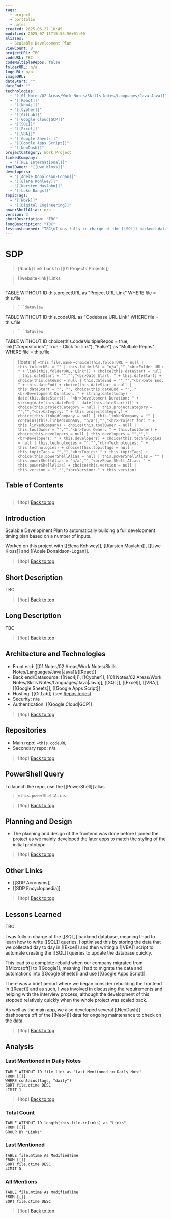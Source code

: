 ```yaml
---
tags:
  - project
  - portfolio
  - notes
created: 2025-06-27 10:45
modified: 2025-07-11T15:53:56+01:00
aliases:
  - Scalable Development Plan
viewCount: 8
projectURL: TBC
codeURL: TBC
codeMultipleRepos: false
folderURL: n/a
logoURL: n/a
imageURL: 
dateStart: ""
dateEnd: ""
technologies:
  - "[[01 Notes/02 Areas/Work Notes/Skills Notes/Languages/Java|Java]]"
  - "[[React]]"
  - "[[Neo4j]]"
  - "[[Cypher]]"
  - "[[GitLab]]"
  - "[[Google Cloud|GCP]]"
  - "[[SQL]]"
  - "[[Excel]]"
  - "[[VBA]]"
  - "[[Google Sheets]]"
  - "[[Google Apps Script]]"
  - "[[NeoDash]]"
projectCategory: Work Project
linkedCompany:
  - "[[RLE International]]"
toolOwner: "[[Uwe Kloss]]"
developers:
  - "[[Adele Donaldson-Logan]]"
  - "[[Elena Kohlwey]]"
  - "[[Karsten Maylahn]]"
  - "[[Luke Bangs]]"
topicTags:
  - "[[Work]]"
  - "[[Digital Engineering]]"
powerShellAlias: n/a
version: 3
shortDescription: "TBC"
longDescription: "TBC"
lessonsLearned: "TBC\nI was fully in charge of the [[SQL]] backend database, meaning I had to learn how to write [[SQL]] queries. I optimised this by storing the data that we collected day to day in [[Excel]] and then writing a [[VBA]] script to automate creating the [[SQL]] queries to update the database quickly.\nThis lead to a complete rebuild when our company migrated from [[Microsoft]] to [[Google]], meaning I had to migrate the data and automations into [[Google Sheets]] and use [[Google Apps Script]].\nThere was a brief period where we began consider rebuilding the frontend in [[React]] and as such, I was involved in discussing the requirements and helping with the interview process, although the development of this stopped relatively quickly when the whole project was scaled back.\nAs well as the main app, we also developed several [[NeoDash]] dashboards off of the [[Neo4j]] data for ongoing maintenance to check on the data."
---
```

# SDP

> [!back] Link back to [[01 Projects|Projects]]

>[!website-link] Links
> ```dataview
TABLE WITHOUT ID this.projectURL as "Project URL Link"
WHERE file = this.file
>```
>```dataview
TABLE WITHOUT ID this.codeURL as "Codebase URL Link"
WHERE file = this.file
>```
>```dataview
TABLE WITHOUT ID choice(this.codeMultipleRepos = true, link("#repositories","True - Click for link"), "False") as "Multiple Repos"
WHERE file = this.file

>[!details]  `=this.file.name`
>`=choice(this.folderURL = null | this.folderURL = "" | this.folderURL = "n/a","","<br>Folder URL: " + link(this.folderURL,"Link")) + choice(this.dateStart = null | this.dateStart = "","","<br>Date Start: " + this.dateStart) + choice(this.dateEnd = null | this.dateEnd = "","","<br>Date End: " + this.dateEnd) + choice(this.dateStart = null | this.dateStart = "", "", choice(this.dateEnd = "", "<br>Development Duration: " + string(date(today) - date(this.dateStart)), "<br>Development Duration: " + string(date(this.dateEnd) - date(this.dateStart)))) + choice(this.projectCategory = null | this.projectCategory = "","","<br>Category: " + this.projectCategory) + choice(this.linkedCompany = null | this.linkedCompany = "" | contains(this.linkedCompany, "n/a"),"","<br>Project for: " + this.linkedCompany) + choice(this.toolOwner = null | this.toolOwner = "","","<br>Tool Owner: " + this.toolOwner) + choice(this.developers = null | this.developers = "","","<br>Developers: " + this.developers) + choice(this.technologies = null | this.technologies = "","","<br>Technologies: " + this.technologies) + choice(this.topicTags = null | this.topicTags = "","","<br>Topics: " + this.topicTags) + choice(this.powerShellAlias = null | this.powerShellAlias = "" | this.powerShellAlias = "n/a","","<br>PowerShell Alias: " + this.powerShellAlias) + choice(this.version = null | this.version = "","","<br>Version: " + this.version)`

## Table of Contents

```table-of-contents
```

>[!top] [Back to top](#Table%20of%20Contents)

## Introduction

Scalable Development Plan to automatically building a full development timing plan based on a number of inputs.

Worked on this project with [[Elena Kohlwey]], [[Karsten Maylahn]], [[Uwe Kloss]] and [[Adele Donaldson-Logan]].

>[!top] [Back to top](#Table%20of%20Contents)

## Short Description

TBC

>[!top] [Back to top](#Table%20of%20Contents)

## Long Description

TBC

>[!top] [Back to top](#Table%20of%20Contents)

## Architecture and Technologies

- Front end: [[01 Notes/02 Areas/Work Notes/Skills Notes/Languages/Java|Java]]/[[React]]
- Back end/Datasource: [[Neo4j]], [[Cypher]], [[01 Notes/02 Areas/Work Notes/Skills Notes/Languages/Java|Java]], [[SQL]], [[Excel]], [[VBA]], [[Google Sheets]], [[Google Apps Script]]
- Hosting: [[GitLab]] (see [Repositories](#repositories))
- Security: n/a
- Authentication: [[Google Cloud|GCP]]

>[!top] [Back to top](#Table%20of%20Contents)

## Repositories

- Main repo: `=this.codeURL`
- Secondary repo: n/a

>[!top] [Back to top](#Table%20of%20Contents)

## PowerShell Query

To launch the repo, use the [[PowerShell]] alias 

> `=this.powerShellAlias`

>[!top] [Back to top](#Table%20of%20Contents)

## Planning and Design

- The planning and design of the frontend was done before I joined the project as we mainly developed the later apps to match the styling of the initial prototype.

>[!top] [Back to top](#Table%20of%20Contents)

## Other Links

- [[SDP Acronyms]]
- [[SDP Encyclopaedia]]

>[!top] [Back to top](#Table%20of%20Contents)

## Lessons Learned

TBC

I was fully in charge of the [[SQL]] backend database, meaning I had to learn how to write [[SQL]] queries. I optimised this by storing the data that we collected day to day in [[Excel]] and then writing a [[VBA]] script to automate creating the [[SQL]] queries to update the database quickly.

This lead to a complete rebuild when our company migrated from [[Microsoft]] to [[Google]], meaning I had to migrate the data and automations into [[Google Sheets]] and use [[Google Apps Script]].

There was a brief period where we began consider rebuilding the frontend in [[React]] and as such, I was involved in discussing the requirements and helping with the interview process, although the development of this stopped relatively quickly when the whole project was scaled back.

As well as the main app, we also developed several [[NeoDash]] dashboards off of the [[Neo4j]] data for ongoing maintenance to check on the data.

>[!top] [Back to top](#Table%20of%20Contents)

## Analysis

### Last Mentioned in Daily Notes

```dataview
TABLE WITHOUT ID file.link as "Last Mentioned in Daily Note"
FROM [[]]
WHERE contains(tags, "daily")
SORT file.ctime DESC
LIMIT 1
```

>[!top] [Back to top](#Table%20of%20Contents)

### Total Count

```dataview
TABLE WITHOUT ID length(this.file.inlinks) as "Links"
FROM [[]]
GROUP BY "Links"
```

### Last Mentioned

```dataview
TABLE file.mtime As ModifiedTime
FROM [[]]
SORT file.ctime DESC
LIMIT 5
```

### All Mentions

```dataview
TABLE file.mtime As ModifiedTime
FROM [[]]
SORT file.ctime DESC
```

>[!top] [Back to top](#Table%20of%20Contents)